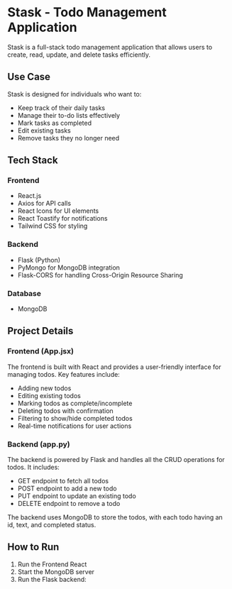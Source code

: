 # Stask - Todo Management Application

Stask is a full-stack todo management application that allows users to create, read, update, and delete tasks efficiently.

## Use Case

Stask is designed for individuals who want to:
- Keep track of their daily tasks
- Manage their to-do lists effectively
- Mark tasks as completed
- Edit existing tasks
- Remove tasks they no longer need

## Tech Stack

### Frontend
- React.js
- Axios for API calls
- React Icons for UI elements
- React Toastify for notifications
- Tailwind CSS for styling

### Backend
- Flask (Python)
- PyMongo for MongoDB integration
- Flask-CORS for handling Cross-Origin Resource Sharing

### Database
- MongoDB

## Project Details

### Frontend (App.jsx)
The frontend is built with React and provides a user-friendly interface for managing todos. Key features include:
- Adding new todos
- Editing existing todos
- Marking todos as complete/incomplete
- Deleting todos with confirmation
- Filtering to show/hide completed todos
- Real-time notifications for user actions

### Backend (app.py)
The backend is powered by Flask and handles all the CRUD operations for todos. It includes:
- GET endpoint to fetch all todos
- POST endpoint to add a new todo
- PUT endpoint to update an existing todo
- DELETE endpoint to remove a todo

The backend uses MongoDB to store the todos, with each todo having an id, text, and completed status.

## How to Run

1. Run the Frontend React
2. Start the MongoDB server
3. Run the Flask backend:
